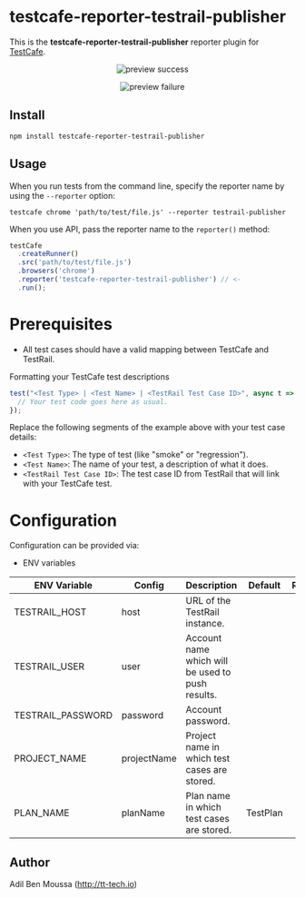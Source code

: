 # testcafe-reporter-testrail-publisher

This is the **testcafe-reporter-testrail-publisher** reporter plugin for [TestCafe](http://devexpress.github.io/testcafe).

<p align="center">
    <img src="https://raw.github.com/adilbenmoussa/testcafe-reporter-testrail-publisher/master/media/preview1.png" alt="preview success" />
</p>
<p align="center">
    <img src="https://raw.github.com/adilbenmoussa/testcafe-reporter-testrail-publisher/master/media/preview2.png" alt="preview failure" />
</p>

## Install

```
npm install testcafe-reporter-testrail-publisher
```

## Usage

When you run tests from the command line, specify the reporter name by using the `--reporter` option:

```
testcafe chrome 'path/to/test/file.js' --reporter testrail-publisher
```

When you use API, pass the reporter name to the `reporter()` method:

```js
testCafe
  .createRunner()
  .src('path/to/test/file.js')
  .browsers('chrome')
  .reporter('testcafe-reporter-testrail-publisher') // <-
  .run();
```

# Prerequisites

- All test cases should have a valid mapping between TestCafe and TestRail. 

Formatting your TestCafe test descriptions

```js 
test("<Test Type> | <Test Name> | <TestRail Test Case ID>", async t => {
  // Your test code goes here as usual.
});
```

Replace the following segments of the example above with your test case details:

- `<Test Type>`: The type of test (like "smoke" or "regression").
- `<Test Name>`: The name of your test, a description of what it does.
- `<TestRail Test Case ID>`: The test case ID from TestRail that will link with your TestCafe test.


# Configuration

Configuration can be provided via:

- ENV variables

| ENV Variable                   | Config             | Description                                                                                                                                                                                                                                                                                                        |           Default           | Required |
| ------------------------------ | ------------------ | ------------------------------------------------------------------------------------------------------------------------------------------------------------------------------------------------------------------------------------------------------------------------------------------------------------------ | :-------------------------: | :------: |
| TESTRAIL_HOST                  | host               | URL of the TestRail instance.                                                                                                                                                                                                                                                                                      |                             |  `true`  |
| TESTRAIL_USER                  | user               | Account name which will be used to push results.                                                                                                                                                                                                                                                                   |                             |  `true`  |
| TESTRAIL_PASSWORD               | password             | Account password.                                                                                                                                                                                                                                                    |                             |  `true`  |
| PROJECT_NAME            | projectName          | Project name in which test cases are stored.                                                                                                                                                                                                                                                            |                             |  `true`  |
| PLAN_NAME              | planName            | Plan name in which test cases are stored.                                                                                                                                                                                                                                                              | TestPlan              |  `false`  |

## Author

Adil Ben Moussa (http://tt-tech.io)
